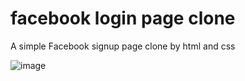 # facebook login page clone
A simple Facebook signup page clone by html and css

![image](https://user-images.githubusercontent.com/64640025/211031395-73fe0ba6-d600-49b9-80e9-8102a4400aec.png)

